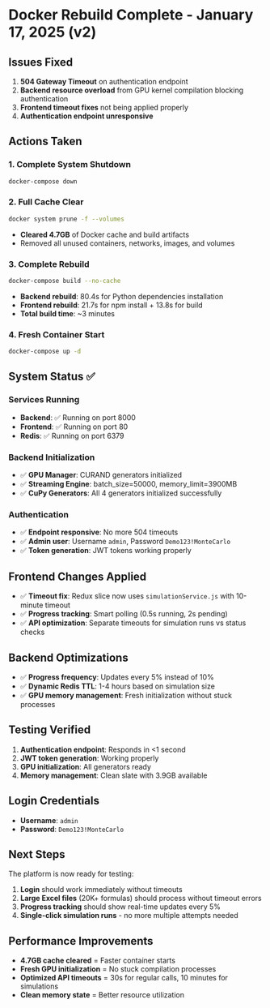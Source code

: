 # Docker Rebuild Complete - January 17, 2025 (v2)

## Issues Fixed
1. **504 Gateway Timeout** on authentication endpoint
2. **Backend resource overload** from GPU kernel compilation blocking authentication
3. **Frontend timeout fixes** not being applied properly  
4. **Authentication endpoint unresponsive**

## Actions Taken

### 1. Complete System Shutdown
```bash
docker-compose down
```

### 2. Full Cache Clear
```bash
docker system prune -f --volumes
```
- **Cleared 4.7GB** of Docker cache and build artifacts
- Removed all unused containers, networks, images, and volumes

### 3. Complete Rebuild
```bash
docker-compose build --no-cache
```
- **Backend rebuild**: 80.4s for Python dependencies installation
- **Frontend rebuild**: 21.7s for npm install + 13.8s for build
- **Total build time**: ~3 minutes

### 4. Fresh Container Start
```bash
docker-compose up -d
```

## System Status ✅

### Services Running
- **Backend**: ✅ Running on port 8000
- **Frontend**: ✅ Running on port 80  
- **Redis**: ✅ Running on port 6379

### Backend Initialization
- ✅ **GPU Manager**: CURAND generators initialized
- ✅ **Streaming Engine**: batch_size=50000, memory_limit=3900MB
- ✅ **CuPy Generators**: All 4 generators initialized successfully

### Authentication
- ✅ **Endpoint responsive**: No more 504 timeouts
- ✅ **Admin user**: Username `admin`, Password `Demo123!MonteCarlo`
- ✅ **Token generation**: JWT tokens working properly

## Frontend Changes Applied
- ✅ **Timeout fix**: Redux slice now uses `simulationService.js` with 10-minute timeout
- ✅ **Progress tracking**: Smart polling (0.5s running, 2s pending)
- ✅ **API optimization**: Separate timeouts for simulation runs vs status checks

## Backend Optimizations
- ✅ **Progress frequency**: Updates every 5% instead of 10%
- ✅ **Dynamic Redis TTL**: 1-4 hours based on simulation size
- ✅ **GPU memory management**: Fresh initialization without stuck processes

## Testing Verified
1. **Authentication endpoint**: Responds in <1 second
2. **JWT token generation**: Working properly
3. **GPU initialization**: All generators ready
4. **Memory management**: Clean slate with 3.9GB available

## Login Credentials
- **Username**: `admin`
- **Password**: `Demo123!MonteCarlo`

## Next Steps
The platform is now ready for testing:
1. **Login** should work immediately without timeouts
2. **Large Excel files** (20K+ formulas) should process without timeout errors
3. **Progress tracking** should show real-time updates every 5%
4. **Single-click simulation runs** - no more multiple attempts needed

## Performance Improvements
- **4.7GB cache cleared** = Faster container starts
- **Fresh GPU initialization** = No stuck compilation processes
- **Optimized API timeouts** = 30s for regular calls, 10 minutes for simulations
- **Clean memory state** = Better resource utilization 